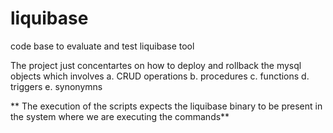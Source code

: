 # liquibase
code base to evaluate and test  liquibase tool

The project just concentartes on how to deploy and rollback the mysql objects which involves
a. CRUD operations
b. procedures
c. functions
d. triggers
e. synonymns

** The execution of the scripts expects the liquibase binary to be present in the system where we are executing the commands**
